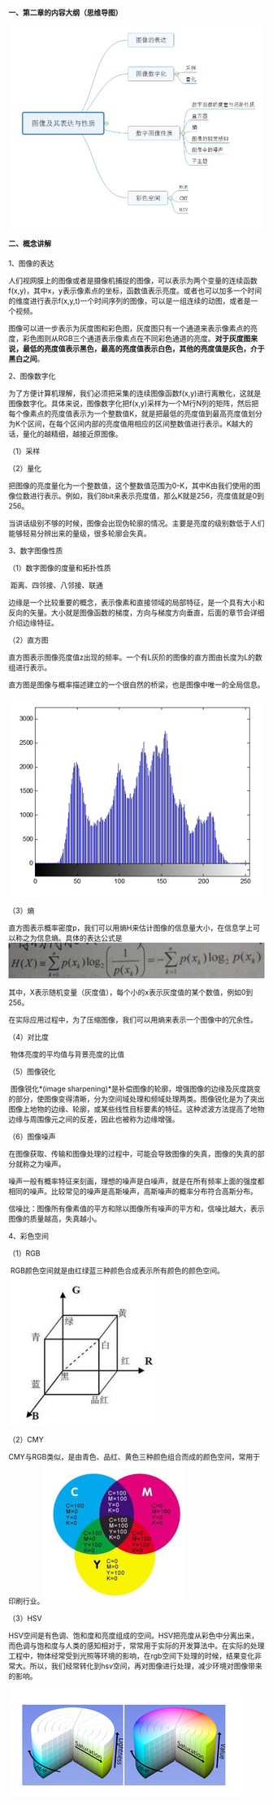#### 一、第二章的内容大纲（思维导图）

![](第二章内容概述.png)

#### 二、概念讲解

1、图像的表达

​	人们视网膜上的图像或者是摄像机捕捉的图像，可以表示为两个变量的连续函数f(x,y)，其中x，y表示像素点的坐标，函数值表示亮度。或者也可以加多一个时间的维度进行表示f(x,y,t)一个时间序列的图像，可以是一组连续的动图，或者是一个视频。

​	图像可以进一步表示为灰度图和彩色图，灰度图只有一个通道来表示像素点的亮度，彩色图则从RGB三个通道表示像素点在不同彩色通道的亮度。**对于灰度图来说，最低的亮度值表示黑色，最高的亮度值表示白色，其他的亮度值是灰色，介于黑白之间**。

2、图像数字化

​	为了方便计算机理解，我们必须把采集的连续图像函数f(x,y)进行离散化，这就是图像数字化。具体来说，图像数字化把f(x,y)采样为一个M行N列的矩阵，然后把每个像素点的亮度值表示为一个整数值K，就是把最低的亮度值到最高亮度值划分为K个区间，在每个区间内部的亮度值用相应的区间整数值进行表示。K越大的话，量化的越精细，越接近原图像。

（1）采样

（2）量化

​	把图像的亮度量化为一个整数值，这个整数值范围为0-K，其中K由我们使用的图像位数进行表示。例如，我们8bit来表示亮度值，那么K就是256，亮度值就是0到256。

​	当讲话级别不够的时候，图像会出现伪轮廓的情况。主要是亮度的级别数低于人们能够轻易分辨出来的量级，很多轮廓会失真。

3、数字图像性质

（1）数字图像的度量和拓扑性质

​	距离、四邻接、八邻接、联通

​	边缘是一个比较重要的概念，表示像素和直接领域的局部特征，是一个具有大小和反向的矢量。大小就是图像函数的梯度，方向与梯度方向垂直，后面的章节会详细介绍边缘特征。

（2）直方图

​	直方图表示图像亮度值z出现的频率。一个有L灰阶的图像的直方图由长度为L的数组进行表示。

​	直方图是图像与概率描述建立的一个很自然的桥梁，也是图像中唯一的全局信息。

![](图像直方图.png)

（3）熵

​	直方图表示概率密度p，我们可以用熵H来估计图像的信息量大小，在信息学上可以称之为信息熵。具体的表达公式是![](公式1.png)

其中，X表示随机变量（灰度值），每个小的x表示灰度值的某个数值，例如0到256。

​	在实际应用过程中，为了压缩图像，我们可以用熵来表示一个图像中的冗余性。

（4）对比度

​	物体亮度的平均值与背景亮度的比值

（5）图像锐化

​	图像锐化*(image sharpening)*是补偿图像的轮廓，增强图像的边缘及灰度跳变的部分，使图像变得清晰，分为空间域处理和频域处理两类。图像锐化是为了突出图像上地物的边缘、轮廓，或某些线性目标要素的特征。这种滤波方法提高了地物边缘与周围像元之间的反差，因此也被称为边缘增强。

（6）图像噪声

​	在图像获取、传输和图像处理的过程中，可能会导致图像的失真，图像的失真的部分就称之为噪声。

​	噪声一般有概率特征来刻画，理想的噪声是白噪声，就是在所有频率上面的强度都相同的噪声。比较常见的噪声是高斯噪声，高斯噪声的概率分布符合高斯分布。

​	信噪比：图像所有像素值的平方和除以图像所有噪声的平方和，信噪比越大，表示图像的质量越高，失真越小。

4、彩色空间

（1）RGB

​	RGB颜色空间就是由红绿蓝三种颜色合成表示所有颜色的颜色空间。![](rgb空间.png)

（2）CMY

​	CMY与RGB类似，是由青色、品红、黄色三种颜色组合而成的颜色空间，常用于印刷行业。![](cmy空间.png)

（3）HSV

​	HSV空间是有色调、饱和度和亮度组成的空间。HSV把亮度从彩色中分离出来，而色调与饱和度与人类的感知相对于，常常用于实际的开发算法中。在实际的处理工程中，物体经常受到光照等环境的影响，在rgb空间下处理的时候，结果变化非常大。所以，我们经常转化到hsv空间，再对图像进行处理，减少环境对图像带来的影响。

![](hsv空间.png)